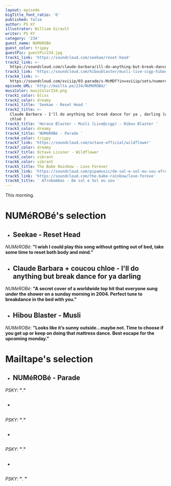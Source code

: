 ```yaml
---
layout: episode
bigTitle_font_ratio: '6'
published: false
author: PS KY
illustrator: William Girault
writer: PS KY
category: '234'
guest_name: NUMéROBé
guest_color: trippy
guestPic: guestPic234.jpg
track1_link: 'https://soundcloud.com/seekae/reset-head'
track2_link: >-
  https://soundcloud.com/claude-barbara/ill-do-anything-but-break-dance-for-ya-darling-w-coucou-chloe
track3_link: 'https://soundcloud.com/hiboublaster/musli-live-ccgp-hibou-blaster'
track4_link: >-
  https://soundcloud.com/xviiip/03-parade/s-McMDf?in=xviiip/sets/numerobe-parade-ep-private-listening/s-Zx30Q
episode_URL: 'http://mailta.pe/234/NUMéROBé/'
musiColor: musiColor234.png
track1_color: bliss
track2_color: dreamy
track1_title: 'Seekae - Reset Head '
track2_title: >-
  Claude Barbara - I'll do anything but break dance for ya , darling (w/ coucou
  chloé ) 
track3_title: 'Horace Blaster - Musli (Live@ccgp) - Hibou Blaster '
track3_color: dreamy
track4_title: 'NUMéROBé - Parade '
track4_color: trippy
track7_link: 'https://soundcloud.com/octave-official/wildflower'
track7_color: dreamy
track7_title: Octave Lissner - Wildflower
track5_color: vibrant
track6_color: vibrant
track5_title: The Babe Rainbow - Love Forever
track6_link: 'https://soundcloud.com/pipamusic/de-sal-e-sol-eu-sou-afrobombas'
track5_link: 'https://soundcloud.com/the-babe-rainbow/love-foreve'
track6_title: ' Afrobombas - De sal e Sol eu sou '
---
```


<p id="introduction">This morning.</p>

# **NUMéROBé's selection**

+ ## Seekae - Reset Head 
_NUMéROBé_: **"**I wish I could play this song without getting out of bed, take some time to reset both body and mind.**"**

+ ## Claude Barbara + coucou chloe -  I'll do anything but break dance for ya darling
_NUMéROBé_: **"**A secret cover of a worldwide top hit that everyone sung under the shower on a sunday morning in 2004. Perfect tune to breakdance in the bed with you.**"**

+ ## Hibou Blaster - Musli 
_NUMéROBé_: **"**Looks like it’s sunny outside…maybe not. Time to choose if you get up or keep on doing that mattress dance. Best escape for the upcoming monday.**"**

# **Mailtape's selection**

+ ## NUMéROBé - Parade 
_PSKY_: **"**.**"**

+ ## 
_PSKY_: **"**.**"**

+ ## 
_PSKY_: **"**.**"**

+ ## 
_PSKY_: **"**. **"**
